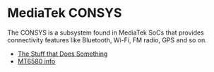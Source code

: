 # MediaTek CONSYS

The CONSYS is a subsystem found in MediaTek SoCs that provides connectivity features like Bluetooth, Wi-Fi, FM radio, GPS and so on.

- [The Stuff that Does Something](thestuff/)
- [MT6580 info](mt6580/)
